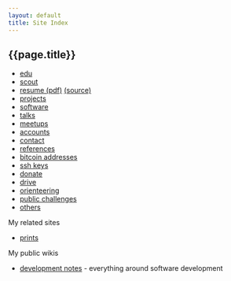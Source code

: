 ```yaml
---
layout: default
title: Site Index
---
```


## {{page.title}}

* [edu](/edu/)
* [scout](/scout/)
* [resume (pdf)](/resume.pdf) [(source)](https://github.com/ondrejsika/resume)
* [projects](/projects/)
* [software](/software/)
* [talks](/talks/)
* [meetups](/meetups/)
* [accounts](/accounts.html)
* [contact](/contact.html)
* [references](/references.html)
* [bitcoin addresses](/ba.html)
* [ssh keys](/ssh.html)
* [donate](/donate.html)
* [drive](http://drive.ondrejsika.com/)
* [orienteering](/ob/)
* [public challenges](/challenges)
* [others](/site-index-others.html)

My related sites

* [prints](https://prints.oxs.cz)

My public wikis

* [development notes](https://red.solab.cz/projects/development/wiki) - everything around software development

